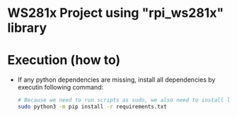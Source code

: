 # WS281x Project using "rpi_ws281x" library

# Execution (how to)

* If any python dependencies are missing, install all dependencies by executin following command:
    ```bash
    # Because we need to run scripts as sudo, we also need to install libraries for sudo user
    sudo python3 -m pip install -r requirements.txt
    ```